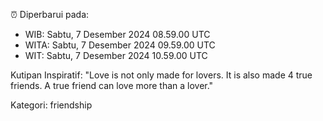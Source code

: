 ⏰ Diperbarui pada:
- WIB: Sabtu, 7 Desember 2024 08.59.00 UTC
- WITA: Sabtu, 7 Desember 2024 09.59.00 UTC
- WIT: Sabtu, 7 Desember 2024 10.59.00 UTC

Kutipan Inspiratif:
"Love is not only made for lovers. It is also made 4 true friends. A true friend can love more than a lover."


Kategori: friendship

